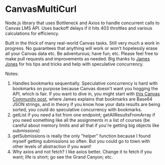 # CanvasMultiCurl
Node.js library that uses Bottleneck and Axios to handle concurrent calls to Canvas LMS API. Uses backoff delays if it hits 403 throttles and various calculations for efficiency.

Built in the thick of many real-world Canvas tasks. Still very much a work in progress. No guarantees that anything will work or won't hopelessly erase all your Canvas data etc. Be adventurous; have fun; etc. Please feel free to make pull requests and improvements as needed. Big thanks to [James Jones](https://community.canvaslms.com/t5/user/viewprofilepage/user-id/105160) for his tips and tricks and help with speculative concurrency.

Notes:

1) Handles bookmarks sequentially. Speculative concurrency is hard with bookmarks on purpose because Canvas doesn't want you hogging the API, which is fair. If you want to dive in, you might start with [this Canvas Community post](https://community.canvaslms.com/t5/Canvas-Developers-Group/Submissions-API-not-returning-all-submissions/m-p/51725), where James explains that bookmarks are Base64 JSON strings, and in theory if you know how your data results are being sorted, you could do speculative concurrency with bookmarks.
2) getList if you need a list from one endpoint; getAllResultsFromArray if you need something like all the assignments in a list of courses (be careful about memory limits and all that if you're getting big objects like submissions)
3) getSubmissions is really the only "helper" function because I found myself getting submissions so often. But you could go to town with other levels of abstraction if you want!
4) Why axios and not fetch? I like axios better. Change it to fetch if you want; life is short; go see the Grand Canyon; etc.
